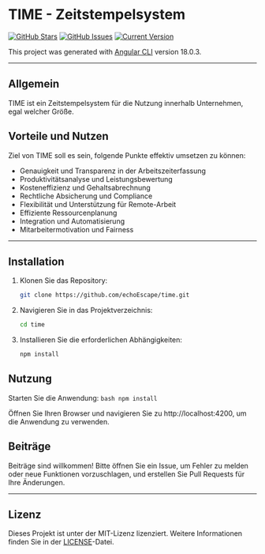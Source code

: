 # TIME - Zeitstempelsystem

[![GitHub Stars](https://img.shields.io/github/stars/echoEscape/time.svg)](https://github.com/echoEscape/time/stargazers) [![GitHub Issues](https://img.shields.io/github/issues/echoEscape/time.svg)](https://github.com/echoEscape/time/issues) [![Current Version](https://img.shields.io/badge/version-0.0.0-yellow.svg)](https://github.com/echoEscape/time)

This project was generated with [Angular CLI](https://github.com/angular/angular-cli) version 18.0.3.

---

## Allgemein

TIME ist ein Zeitstempelsystem für die Nutzung innerhalb Unternehmen, egal welcher Größe.

## Vorteile und Nutzen

Ziel von TIME soll es sein, folgende Punkte effektiv umsetzen zu können:
- Genauigkeit und Transparenz in der Arbeitszeiterfassung
- Produktivitätsanalyse und Leistungsbewertung
- Kosteneffizienz und Gehaltsabrechnung
- Rechtliche Absicherung und Compliance
- Flexibilität und Unterstützung für Remote-Arbeit
- Effiziente Ressourcenplanung
- Integration und Automatisierung
- Mitarbeitermotivation und Fairness

---

## Installation

1. Klonen Sie das Repository:
   ```bash
   git clone https://github.com/echoEscape/time.git
   ```

2. Navigieren Sie in das Projektverzeichnis:
    ```bash
    cd time
    ```

3. Installieren Sie die erforderlichen Abhängigkeiten:
    ```bash
    npm install
    ```

## Nutzung

Starten Sie die Anwendung:
    ```bash
    npm install
    ```

Öffnen Sie Ihren Browser und navigieren Sie zu http://localhost:4200, um die Anwendung zu verwenden.

## Beiträge

Beiträge sind willkommen! Bitte öffnen Sie ein Issue, um Fehler zu melden oder neue Funktionen vorzuschlagen, und erstellen Sie Pull Requests für Ihre Änderungen.

---

## Lizenz

Dieses Projekt ist unter der MIT-Lizenz lizenziert. Weitere Informationen finden Sie in der [LICENSE](LICENSE.md)-Datei.